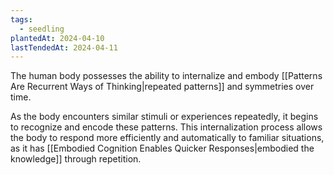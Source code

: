 ```yaml
---
tags:
  - seedling
plantedAt: 2024-04-10
lastTendedAt: 2024-04-11
---
```

The human body possesses the ability to internalize and embody [[Patterns Are Recurrent Ways of Thinking|repeated patterns]] and symmetries over time.

As the body encounters similar stimuli or experiences repeatedly, it begins to recognize and encode these patterns. This internalization process allows the body to respond more efficiently and automatically to familiar situations, as it has [[Embodied Cognition Enables Quicker Responses|embodied the knowledge]] through repetition.
